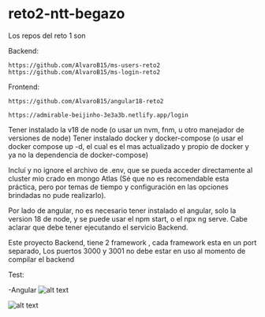 # reto2-ntt-begazo

Los repos del reto 1 son

Backend:

```https://github.com/AlvaroB15/ms-users-reto2```
```https://github.com/AlvaroB15/ms-login-reto2```

Frontend:

```https://github.com/AlvaroB15/angular18-reto2```

```https://admirable-beijinho-3e3a3b.netlify.app/login```

Tener instalado la v18 de node (o usar un nvm, fnm, u otro manejador de versiones de node)
Tener instalado docker y docker-compose (o usar el docker compose up -d, el cual es el mas actualizado y propio de docker y ya no la dependencia de docker-compose)

Incluí y no ignore el archivo de .env, que se pueda acceder directamente al cluster mio crado en mongo Atlas (Sé que no es recomendable esta práctica, pero por temas de tiempo y configuración en las opciones brindadas no pude realizarlo).

Por lado de angular, no es necesario tener instalado el angular, solo la version 18 de node, y se puede usar el npm start, o el npx ng serve. Cabe aclarar que debe tener ejecutando el servicio Backend.

Este proyecto Backend, tiene 2 framework , cada framework esta en un port separado, Los puertos 3000 y 3001 no debe estar en uso al momento de compilar el backend

Test:

-Angular
![alt text](https://github.com/AlvaroB15/reto1-ntt-begazo/blob/main/test-backend-reto1.png?raw=true)

![alt text](https://github.com/AlvaroB15/reto1-ntt-begazo/blob/main/test-frontend-reto1.png?raw=true)
